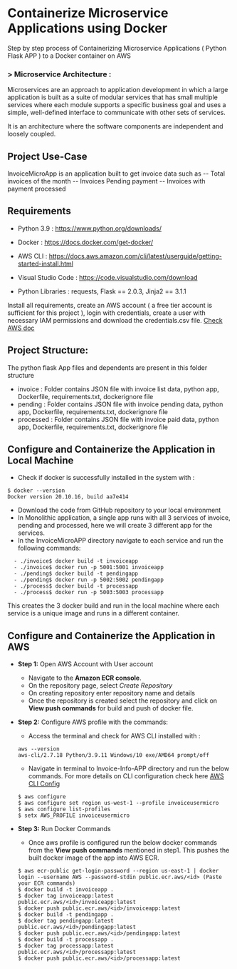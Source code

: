 # Containerize Microservice Applications using Docker

Step by step process of Containerizing Microservice Applications ( Python Flask APP ) to a Docker container on AWS
### > Microservice Architecture : 

Microservices are an approach to application development in which a large application is built as a suite of modular services that has small multiple services where each module supports a specific business goal and uses a simple, well-defined interface to communicate with other sets of services.

It is an architecture where the software components are independent and loosely coupled.

## Project Use-Case
InvoiceMicroApp is an application built to get invoice data such as
-- Total invoices of the month
-- Invoices Pending payment
-- Invoices with payment processed

## Requirements

- Python 3.9 : https://www.python.org/downloads/

- Docker : https://docs.docker.com/get-docker/

- AWS CLI : https://docs.aws.amazon.com/cli/latest/userguide/getting-started-install.html

- Visual Studio Code : https://code.visualstudio.com/download

- Python Libraries : requests, Flask == 2.0.3, Jinja2 == 3.1.1

Install all requirements, create an AWS account ( a free tier account is sufficient for this project ), login with credentials, create a user with necessary IAM permissions and download the credentials.csv file. [Check AWS doc](https://docs.aws.amazon.com/IAM/latest/UserGuide/id_users_create.html)

## Project Structure:
The python flask App files and dependents are present in this folder structure
- invoice : Folder contains JSON file with invoice list data, python app, Dockerfile, requirements.txt, dockerignore file
- pending : Folder contains JSON file with invoice pending data, python app, Dockerfile, requirements.txt, dockerignore file
- processed : Folder contains JSON file with invoice paid data, python app, Dockerfile, requirements.txt, dockerignore file

## Configure and Containerize the Application in Local Machine
- Check if docker is successfully installed in the system with : 
```
$ docker --version 
Docker version 20.10.16, build aa7e414
```
- Download the code from GitHub repository to your local environment
- In Monolithic application, a single app runs with all 3 services of invoice, pending and processed, here we will create 3 different app for the services.
- In the InvoiceMicroAPP directory navigate to each service and run the following commands:
```
  - ./invoice$ docker build -t invoiceapp
  - ./invoice$ docker run -p 5001:5001 invoiceapp
  - ./pending$ docker build -t pendingapp
  - ./pending$ docker run -p 5002:5002 pendingapp
  - ./process$ docker build -t processapp
  - ./process$ docker run -p 5003:5003 processapp
 ```
 This creates the 3 docker build and run in the local machine where each service is a unique image and runs in a different container.

## Configure and Containerize the Application in AWS
- **Step 1:** Open AWS Account with User account
  - Navigate to the **Amazon ECR console**.
  - On the repository page, select *Create Repository* 
  - On creating repository enter repository name and details
  - Once the repository is created select the repository and click on **View push commands** for build and push of docker file.
  
- **Step 2:** Configure AWS profile with the commands:
  - Access the terminal and check for AWS CLI installed with : 
  ```
  aws --version
  aws-cli/2.7.18 Python/3.9.11 Windows/10 exe/AMD64 prompt/off
  ```
  - Navigate in terminal to Invoice-Info-APP directory and run the below commands.
  For more details on CLI configuration check here [AWS CLI Config](https://docs.aws.amazon.com/cli/latest/userguide/cli-configure-quickstart.html#cli-configure-quickstart-precedence)
  ```
  $ aws configure
  $ aws configure set region us-west-1 --profile invoiceusermicro
  $ aws configure list-profiles
  $ setx AWS_PROFILE invoiceusermicro
  ```
  
- **Step 3:** Run Docker Commands 
  - Once aws profile is configured run the below docker commands from the **View push commands** mentioned in step1. This pushes the built docker image of the app into AWS ECR.
  ```
  $ aws ecr-public get-login-password --region us-east-1 | docker login --username AWS --password-stdin public.ecr.aws/<id> (Paste your ECR commands)
  $ docker build -t invoiceapp .
  $ docker tag invoiceapp:latest public.ecr.aws/<id>/invoiceapp:latest
  $ docker push public.ecr.aws/<id>/invoiceapp:latest
  $ docker build -t pendingapp .
  $ docker tag pendingapp:latest public.ecr.aws/<id>/pendingapp:latest
  $ docker push public.ecr.aws/<id>/pendingapp:latest
  $ docker build -t processapp .
  $ docker tag processapp:latest public.ecr.aws/<id>/processapp:latest
  $ docker push public.ecr.aws/<id>/processapp:latest
  ``` 
 




